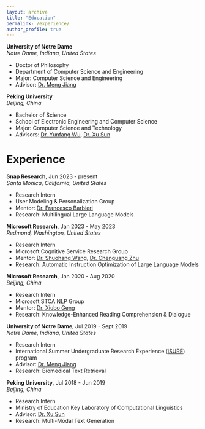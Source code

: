 ```yaml
---
layout: archive
title: "Education"
permalink: /experience/
author_profile: true
---
```


**University of Notre Dame**\
*Notre Dame, Indiana, United States*
- Doctor of Philosophy
- Department of Computer Science and Engineering
- Major: Computer Science and Engineering
- Advisor: [Dr. Meng Jiang](https://www.meng-jiang.com)

**Peking University**\
*Beijing, China*
- Bachelor of Science
- School of Electronic Engineering and Computer Science
- Major: Computer Science and Technology
- Advisors: [Dr. Yunfang Wu](https://cs.pku.edu.cn/info/1237/2096.htm), [Dr. Xu Sun](http://xusun.org)


Experience
======

**Snap Research**, Jun 2023 - present\
*Santa Monica, California, United States*
- Research Intern
- User Modeling & Personalization Group
- Mentor: [Dr. Francesco Barbieri](https://fvancesco.github.io/)
- Research: Multilingual Large Language Models

**Microsoft Research**, Jan 2023 - May 2023\
*Redmond, Washington, United States*
- Research Intern
- Microsoft Cognitive Service Research Group
- Mentor: [Dr. Shuohang Wang](https://sites.google.com/site/shuohangsite/), [Dr. Chenguang Zhu](https://www.microsoft.com/en-us/research/people/chezhu/)
- Research: Automatic Instruction Optimization of Large Language Models

**Microsoft Research**, Jan 2020 - Aug 2020\
*Beijing, China*
- Research Intern
- Microsoft STCA NLP Group
- Mentor: [Dr. Xiubo Geng](https://xiubo0211.github.io/)
- Research: Knowledge-Enhanced Reading Comprehension & Dialogue

**University of Notre Dame**, Jul 2019 - Sept 2019\
*Notre Dame, Indiana, United States*
- Research Intern
- International Summer Undergraduate Research Experience ([iSURE](https://international.nd.edu/students-scholars/global-engagement-programs/summer-programs/isure/)) program
- Advisor: [Dr. Meng Jiang](http://www.meng-jiang.com)
- Research: Biomedical Text Retrieval

**Peking University**, Jul 2018 - Jun 2019\
*Beijing, China*
- Research Intern
- Ministry of Education Key Laboratory of Computational Linguistics
- Advisor: [Dr. Xu Sun](http://xusun.org)
- Research: Multi-Modal Text Generation


